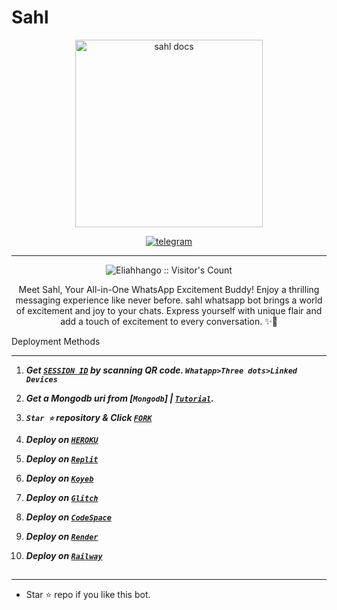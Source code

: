 # Sahl
<p align="center">
  <a href="https://www.youtube.com/@eliahhango">
    <img alt="sahl docs" height="300" src="./lib/assets/pk.jpg"  old_src= "https://telegra.ph/file/de5d7b00f501dd8ef40f9.jpg">
  </a>
</p>
  
   
<p align="center">

  <a aria-label="Join our chats" href="https://t.me/techarmyyy" target="_blank">
    <img alt="telegram" src="https://img.shields.io/badge/Join Group-25D366?style=for-the-badge&logo=telegram&logoColor=white" />
  </a>
 

---


 <p align="center"><img src="https://profile-counter.glitch.me/{sahl}/count.svg" alt="Eliahhango :: Visitor's Count" old_src="https://profile-counter.glitch.me/{Eliahhango}/count.svg" /></p>


  <p align="center"> Meet Sahl, Your All-in-One WhatsApp Excitement Buddy! Enjoy a thrilling messaging experience like never before. sahl whatsapp bot brings a world of excitement and joy to your chats. Express yourself with unique flair and add a touch of excitement to every conversation. ✨🤖 </p
  
  
 

 
## Deployment Methods
---
1. ***Get [`SESSION ID`](https://suhail-vtsf.onrender.com/)  by scanning QR code. `Whatapp>Three dots>Linked Devices`***
2.  ***Get a Mongodb uri from [`Mongodb`] | [`Tutorial`](https://youtu.be/4YEUtGlqkl4).***
3.  ***`Star ⭐` repository & Click [`FORK`](https://github.com/Eliahhango/Sahl/fork)***
   
5.  ***Deploy on [`HEROKU`](https://suhail-web.vercel.app//deploy?platform=heroku)***
6.  ***Deploy on [`Replit`](https://suhail-web.vercel.app/deploy?platform=replit)***  
7.  ***Deploy on [`Koyeb`](https://suhail-web.vercel.app/deploy?platform=koyeb)***
8.  ***Deploy on [`Glitch`](https://suhail-web.vercel.app/deploy?platform=glitch)***
9.  ***Deploy on [`CodeSpace`](https://suhail-web.vercel.app/deploy?platform=codespace)***
10. ***Deploy on [`Render`](https://suhail-web.vercel.app/deploy?platform=render)***
11. ***Deploy on [`Railway`](https://suhail-web.vercel.app/deploy?platform=railway)***
##



---

- Star ⭐ repo if you like this bot.




